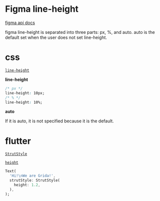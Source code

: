# Figma line-height

[figma api docs](https://www.figma.com/developers/api#files-types)

figma line-height is separated into three parts: px, %, and auto. auto is the default set when the user does not set line-height.

# css

[`line-height`](https://developer.mozilla.org/en-US/docs/Web/CSS/line-height)

**line-height**

```css
/* px */
line-height: 10px;
/* % */
line-height: 10%;
```

**auto**

If it is auto, it is not specified because it is the default.

# flutter

[`StrutStyle`](https://api.flutter.dev/flutter/painting/StrutStyle-class.html)

[`height`](https://api.flutter.dev/flutter/painting/StrutStyle/height.html)

```dart
Text(
  'Hi!\nWe are Grida!',
  strutStyle: StrutStyle(
    height: 1.2,
  ),
);

```
